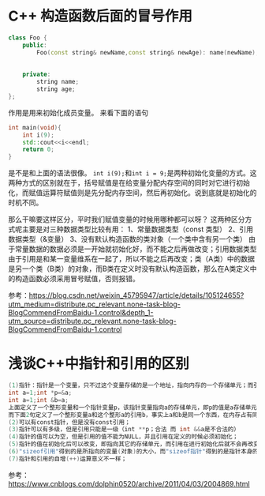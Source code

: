 # C++ 构造函数后面的冒号作用
```c++
class Foo {
	public:
		Foo(const string& newName,const string& newAge): name(newName),age(newAge){}
		
		
	private:
		string name;
		string age;
};
```
作用是用来初始化成员变量。
来看下面的语句
```c++
int main(void){
	int i(9);
	std::cout<<i<<endl;
	return 0;
}
```
是不是和上面的语法很像。
`int i(9);`和`int i = 9;`是两种初始化变量的方式。这两种方式的区别就在于，括号赋值是在给变量分配内存空间的同时对它进行初始化，而赋值运算符赋值则是先分配内存空间，然后再初始化。说到底就是初始化的时机不同。

那么干嘛要这样区分，平时我们赋值变量的时候用哪种都可以呀？
这两种区分方式呢主要是对三种数据类型比较有用：
1、常量数据类型（const 类型）
2、引用数据类型（&变量）
3、没有默认构造函数的类对象（一个类中含有另一个类）
由于常量数据的数据必须是一开始就初始化好，而不能之后再做改变；引用数据类型由于引用是和某一变量维系在一起了，所以不能之后再改变；类（A类）中的数据是另一个类（B类）的对象，而B类在定义时没有默认构造函数，那么在A类定义中的构造函数必须采用冒号赋值，否则报错。

参考：https://blog.csdn.net/weixin_45795947/article/details/105124655?utm_medium=distribute.pc_relevant.none-task-blog-BlogCommendFromBaidu-1.control&depth_1-utm_source=distribute.pc_relevant.none-task-blog-BlogCommendFromBaidu-1.control



# 浅谈C++中指针和引用的区别
```c++
(1)指针：指针是一个变量，只不过这个变量存储的是一个地址，指向内存的一个存储单元；而引用跟原来的变量实质上是同一个东西，只不过是原变量的一个别名而已。如：
int a=1;int *p=&a;
int a=1;int &b=a;
上面定义了一个整形变量和一个指针变量p，该指针变量指向a的存储单元，即p的值是a存储单元的地址。
而下面2句定义了一个整形变量a和这个整形a的引用b，事实上a和b是同一个东西，在内存占有同一个存储单元。
(2)可以有const指针，但是没有const引用；
(3)指针可以有多级，但是引用只能是一级（int **p；合法 而 int &&a是不合法的）
(4)指针的值可以为空，但是引用的值不能为NULL，并且引用在定义的时候必须初始化；
(5)指针的值在初始化后可以改变，即指向其它的存储单元，而引用在进行初始化后就不会再改变了。
(6)"sizeof引用"得到的是所指向的变量(对象)的大小，而"sizeof指针"得到的是指针本身的大小；
(7)指针和引用的自增(++)运算意义不一样；
```

参考：https://www.cnblogs.com/dolphin0520/archive/2011/04/03/2004869.html
